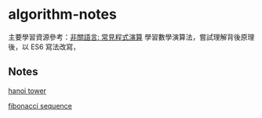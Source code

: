 # algorithm-notes
主要學習資源參考：[非關語言: 常見程式演算](http://openhome.cc/Gossip/AlgorithmGossip/index.html)
學習數學演算法，嘗試理解背後原理後，以 ES6 寫法改寫，

## Notes

 [hanoi tower](https://github.com/duncan60/algorithm-notes/blob/master/hanoiTower.md)
 
 [fibonacci sequence](https://github.com/duncan60/algorithm-notes/blob/master/fibonacciSequence.md)
